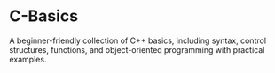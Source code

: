 # C-Basics
A beginner-friendly collection of C++ basics, including syntax, control structures, functions, and object-oriented programming with practical examples.
